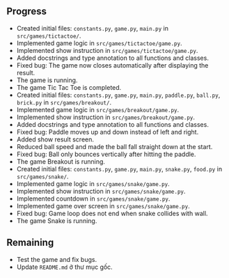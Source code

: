 ## Progress

-   Created initial files: `constants.py`, `game.py`, `main.py` in `src/games/tictactoe/`.
-   Implemented game logic in `src/games/tictactoe/game.py`.
-   Implemented show instruction in `src/games/tictactoe/game.py`.
-   Added docstrings and type annotation to all functions and classes.
-   Fixed bug: The game now closes automatically after displaying the result.
-   The game is running.
-   The game Tic Tac Toe is completed.
-   Created initial files: `constants.py`, `game.py`, `main.py`, `paddle.py`, `ball.py`, `brick.py` in `src/games/breakout/`.
-   Implemented game logic in `src/games/breakout/game.py`.
-   Implemented show instruction in `src/games/breakout/game.py`.
-   Added docstrings and type annotation to all functions and classes.
-   Fixed bug: Paddle moves up and down instead of left and right.
-   Added show result screen.
-   Reduced ball speed and made the ball fall straight down at the start.
-   Fixed bug: Ball only bounces vertically after hitting the paddle.
-   The game Breakout is running.
-   Created initial files: `constants.py`, `game.py`, `main.py`, `snake.py`, `food.py` in `src/games/snake/`.
-   Implemented game logic in `src/games/snake/game.py`.
-   Implemented show instruction in `src/games/snake/game.py`.
-   Implemented countdown in `src/games/snake/game.py`.
-   Implemented game over screen in `src/games/snake/game.py`.
-   Fixed bug: Game loop does not end when snake collides with wall.
-   The game Snake is running.

## Remaining

-   Test the game and fix bugs.
-   Update `README.md` ở thư mục gốc.
